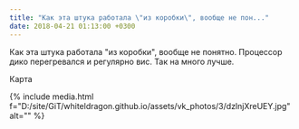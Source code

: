```yaml
---
title: "Как эта штука работала \"из коробки\", вообще не пон..."
date: 2018-04-21 01:13:00 +0300
---
```


Как эта штука работала "из коробки", вообще не понятно. Процессор дико перегревался и регулярно вис. Так на много лучше.

Карта

{% include media.html f="D:/site/GiT/whiteldragon.github.io/assets/vk_photos/3/dzlnjXreUEY.jpg" alt="" %}
